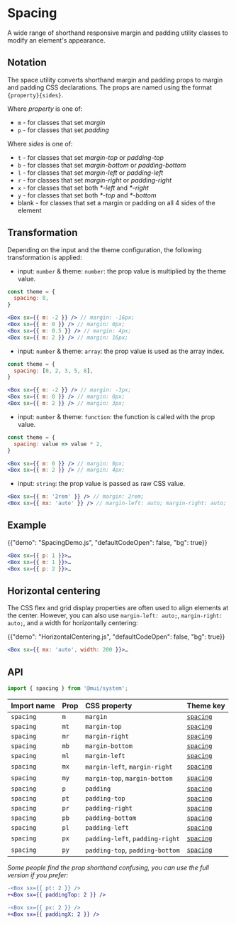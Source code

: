 # Spacing

<p class="description">A wide range of shorthand responsive margin and padding utility classes to modify an element's appearance.</p>

## Notation

The space utility converts shorthand margin and padding props to margin and padding CSS declarations. The props are named using the format `{property}{sides}`.

Where _property_ is one of:

- `m` - for classes that set _margin_
- `p` - for classes that set _padding_

Where _sides_ is one of:

- `t` - for classes that set _margin-top_ or _padding-top_
- `b` - for classes that set _margin-bottom_ or _padding-bottom_
- `l` - for classes that set _margin-left_ or _padding-left_
- `r` - for classes that set _margin-right_ or _padding-right_
- `x` - for classes that set both _\*-left_ and _\*-right_
- `y` - for classes that set both _\*-top_ and _\*-bottom_
- blank - for classes that set a margin or padding on all 4 sides of the element

## Transformation

Depending on the input and the theme configuration, the following transformation is applied:

- input: `number` & theme: `number`: the prop value is multiplied by the theme value.

```jsx
const theme = {
  spacing: 8,
}

<Box sx={{ m: -2 }} /> // margin: -16px;
<Box sx={{ m: 0 }} /> // margin: 0px;
<Box sx={{ m: 0.5 }} /> // margin: 4px;
<Box sx={{ m: 2 }} /> // margin: 16px;
```

- input: `number` & theme: `array`: the prop value is used as the array index.

```jsx
const theme = {
  spacing: [0, 2, 3, 5, 8],
}

<Box sx={{ m: -2 }} /> // margin: -3px;
<Box sx={{ m: 0 }} /> // margin: 0px;
<Box sx={{ m: 2 }} /> // margin: 3px;
```

- input: `number` & theme: `function`: the function is called with the prop value.

```jsx
const theme = {
  spacing: value => value * 2,
}

<Box sx={{ m: 0 }} /> // margin: 0px;
<Box sx={{ m: 2 }} /> // margin: 4px;
```

- input: `string`: the prop value is passed as raw CSS value.

```jsx
<Box sx={{ m: '2rem' }} /> // margin: 2rem;
<Box sx={{ mx: 'auto' }} /> // margin-left: auto; margin-right: auto;
```

## Example

{{"demo": "SpacingDemo.js", "defaultCodeOpen": false, "bg": true}}

```jsx
<Box sx={{ p: 1 }}>…
<Box sx={{ m: 1 }}>…
<Box sx={{ p: 2 }}>…
```

## Horizontal centering

The CSS flex and grid display properties are often used to align elements at the center.
However, you can also use `margin-left: auto;`, `margin-right: auto;`, and a width for horizontally centering:

{{"demo": "HorizontalCentering.js", "defaultCodeOpen": false, "bg": true}}

```jsx
<Box sx={{ mx: 'auto', width: 200 }}>…
```

## API

```js
import { spacing } from '@mui/system';
```

| Import name | Prop | CSS property                    | Theme key                                                                    |
| :---------- | :--- | :------------------------------ | :--------------------------------------------------------------------------- |
| `spacing`   | `m`  | `margin`                        | [`spacing`](/material-ui/customization/default-theme/?expand-path=$.spacing) |
| `spacing`   | `mt` | `margin-top`                    | [`spacing`](/material-ui/customization/default-theme/?expand-path=$.spacing) |
| `spacing`   | `mr` | `margin-right`                  | [`spacing`](/material-ui/customization/default-theme/?expand-path=$.spacing) |
| `spacing`   | `mb` | `margin-bottom`                 | [`spacing`](/material-ui/customization/default-theme/?expand-path=$.spacing) |
| `spacing`   | `ml` | `margin-left`                   | [`spacing`](/material-ui/customization/default-theme/?expand-path=$.spacing) |
| `spacing`   | `mx` | `margin-left`, `margin-right`   | [`spacing`](/material-ui/customization/default-theme/?expand-path=$.spacing) |
| `spacing`   | `my` | `margin-top`, `margin-bottom`   | [`spacing`](/material-ui/customization/default-theme/?expand-path=$.spacing) |
| `spacing`   | `p`  | `padding`                       | [`spacing`](/material-ui/customization/default-theme/?expand-path=$.spacing) |
| `spacing`   | `pt` | `padding-top`                   | [`spacing`](/material-ui/customization/default-theme/?expand-path=$.spacing) |
| `spacing`   | `pr` | `padding-right`                 | [`spacing`](/material-ui/customization/default-theme/?expand-path=$.spacing) |
| `spacing`   | `pb` | `padding-bottom`                | [`spacing`](/material-ui/customization/default-theme/?expand-path=$.spacing) |
| `spacing`   | `pl` | `padding-left`                  | [`spacing`](/material-ui/customization/default-theme/?expand-path=$.spacing) |
| `spacing`   | `px` | `padding-left`, `padding-right` | [`spacing`](/material-ui/customization/default-theme/?expand-path=$.spacing) |
| `spacing`   | `py` | `padding-top`, `padding-bottom` | [`spacing`](/material-ui/customization/default-theme/?expand-path=$.spacing) |

_Some people find the prop shorthand confusing, you can use the full version if you prefer:_

```diff
-<Box sx={{ pt: 2 }} />
+<Box sx={{ paddingTop: 2 }} />
```

```diff
-<Box sx={{ px: 2 }} />
+<Box sx={{ paddingX: 2 }} />
```
